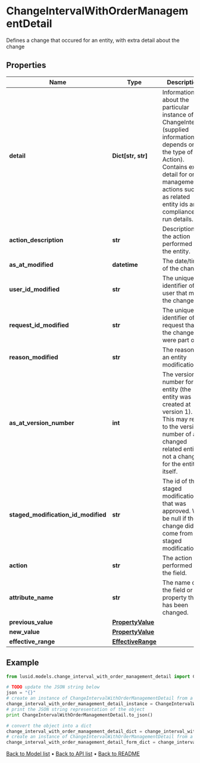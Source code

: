 # ChangeIntervalWithOrderManagementDetail

Defines a change that occured for an entity, with extra detail about the change

## Properties
Name | Type | Description | Notes
------------ | ------------- | ------------- | -------------
**detail** | **Dict[str, str]** | Information about the particular instance of the ChangeInterval (supplied information depends on the type of Action). Contains extra detail for order management actions such as related entity ids and compliance run details. | [optional] 
**action_description** | **str** | Description of the action performed on the entity. | [optional] 
**as_at_modified** | **datetime** | The date/time of the change. | [optional] 
**user_id_modified** | **str** | The unique identifier of the user that made the change. | [optional] 
**request_id_modified** | **str** | The unique identifier of the request that the changes were part of. | [optional] 
**reason_modified** | **str** | The reason for an entity modification. | [optional] 
**as_at_version_number** | **int** | The version number for the entity (the entity was created at version 1). This may refer to the version number of a changed related entity, not a change for the entity itself. | [optional] 
**staged_modification_id_modified** | **str** | The id of the staged modification that was approved. Will be null if the change didn&#39;t come from a staged modification. | [optional] 
**action** | **str** | The action performed on the field. | [optional] 
**attribute_name** | **str** | The name of the field or property that has been changed. | [optional] 
**previous_value** | [**PropertyValue**](PropertyValue.md) |  | [optional] 
**new_value** | [**PropertyValue**](PropertyValue.md) |  | [optional] 
**effective_range** | [**EffectiveRange**](EffectiveRange.md) |  | [optional] 

## Example

```python
from lusid.models.change_interval_with_order_management_detail import ChangeIntervalWithOrderManagementDetail

# TODO update the JSON string below
json = "{}"
# create an instance of ChangeIntervalWithOrderManagementDetail from a JSON string
change_interval_with_order_management_detail_instance = ChangeIntervalWithOrderManagementDetail.from_json(json)
# print the JSON string representation of the object
print ChangeIntervalWithOrderManagementDetail.to_json()

# convert the object into a dict
change_interval_with_order_management_detail_dict = change_interval_with_order_management_detail_instance.to_dict()
# create an instance of ChangeIntervalWithOrderManagementDetail from a dict
change_interval_with_order_management_detail_form_dict = change_interval_with_order_management_detail.from_dict(change_interval_with_order_management_detail_dict)
```
[Back to Model list](../README.md#documentation-for-models) &#8226; [Back to API list](../README.md#documentation-for-api-endpoints) &#8226; [Back to README](../README.md)


